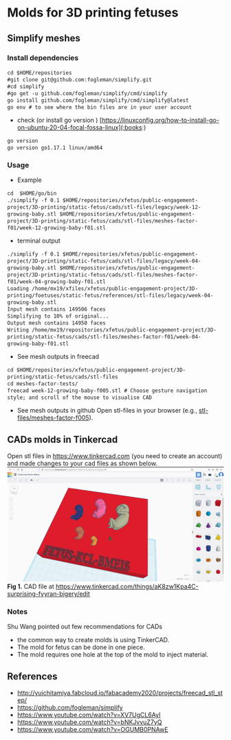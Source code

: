 # Molds for 3D printing fetuses

## Simplify meshes
### Install dependencies 
``` 
cd $HOME/repositories
#git clone git@github.com:fogleman/simplify.git
#cd simplify
#go get -u github.com/fogleman/simplify/cmd/simplify
go install github.com/fogleman/simplify/cmd/simplify@latest
go env # to see where the bin files are in your user account
```

* check  (or install go version ) [https://linuxconfig.org/how-to-install-go-on-ubuntu-20-04-focal-fossa-linux](:books:) 
``` 
go version
go version go1.17.1 linux/amd64 
```

### Usage 
* Example
``` 
cd  $HOME/go/bin
./simplify -f 0.1 $HOME/repositories/xfetus/public-engagement-project/3D-printing/static-fetus/cads/stl-files/legacy/week-12-growing-baby.stl $HOME/repositories/xfetus/public-engagement-project/3D-printing/static-fetus/cads/stl-files/meshes-factor-f01/week-12-growing-baby-f01.stl
```

* terminal output
``` 
./simplify -f 0.1 $HOME/repositories/xfetus/public-engagement-project/3D-printing/static-fetus/cads/stl-files/legacy/week-04-growing-baby.stl $HOME/repositories/xfetus/public-engagement-project/3D-printing/static-fetus/cads/stl-files/meshes-factor-f01/week-04-growing-baby-f01.stl
Loading /home/mx19/xfiles/xfetus/public-engagement-project/3D-printing/foetuses/static-fetus/references/stl-files/legacy/week-04-growing-baby.stl
Input mesh contains 149506 faces
Simplifying to 10% of original...
Output mesh contains 14950 faces
Writing /home/mx19/repositories/xfetus/public-engagement-project/3D-printing/static-fetus/cads/stl-files/meshes-factor-f01/week-04-growing-baby-f01.stl
```

* See mesh outputs in freecad
```
cd $HOME/repositories/xfetus/public-engagement-project/3D-printing/static-fetus/cads/stl-files
cd meshes-factor-tests/
freecad week-12-growing-baby-f005.stl # Choose gesture navigation style; and scroll of the mouse to visualise CAD 
```

* See mesh outputs in github
Open stl-files in your browser (e.g., [stl-files/meshes-factor-f005](stl-files/meshes-factor-f005)). 

## CADs molds in Tinkercad 
Open stl files in https://www.tinkercad.com (you need to create an account) and made changes to your cad files as shown below.
![f](figures/Screenshot%20from%202021-10-21%2012-30-18.png)
**Fig 1.** CAD file at https://www.tinkercad.com/things/aK8zw1Kpa4C-surprising-fyyran-bigery/edit      

### Notes   
Shu Wang pointed out few recommendations for CADs
* the common way to create molds is using TinkerCAD.
* The mold for fetus can be done in one piece.
* The mold requires one hole at the top of the mold to inject material.  

## References
* http://yuichitamiya.fabcloud.io/fabacademy2020/projects/freecad_stl_step/
* https://github.com/fogleman/simplify
* https://www.youtube.com/watch?v=XV7UgCL6AyI
* https://www.youtube.com/watch?v=bNKJvvuZ7yQ
* https://www.youtube.com/watch?v=OGUMB0PNAwE
